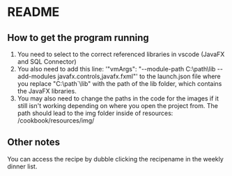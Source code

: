 # README

## How to get the program running

1. You need to select to the correct referenced libraries in vscode (JavaFX and SQL Connector)
2. You also need to add this line: '"vmArgs": "--module-path C:\\path\\lib --add-modules javafx.controls,javafx.fxml"' to the launch.json file where you replace "C:\\path`\\lib" with the path of the lib folder, which contains the JavaFX libraries.
3. You may also need to change the paths in the code for the images if it still isn't working depending on where you open the project from. The path should lead to the img folder inside of resources: /cookbook/resources/img/


## Other notes

You can access the recipe by dubble clicking the recipename in the weekly dinner list. 

